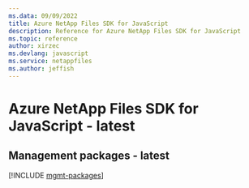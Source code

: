 ```yaml
---
ms.data: 09/09/2022
title: Azure NetApp Files SDK for JavaScript
description: Reference for Azure NetApp Files SDK for JavaScript
ms.topic: reference
author: xirzec
ms.devlang: javascript
ms.service: netappfiles
ms.author: jeffish
---
```

# Azure NetApp Files SDK for JavaScript - latest

## Management packages - latest
[!INCLUDE [mgmt-packages](netapp-files-mgmt-index.md)]